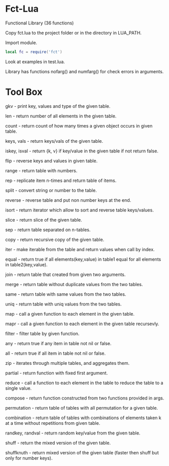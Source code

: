 # Fct-Lua

Functional Library (36 functions)

Copy fct.lua to the project folder or in the directory in LUA_PATH.

Import module.
``` lua
local fc = require('fct')
```
Look at examples in test.lua.

Library has functions nofarg() and numfarg() for check errors in arguments.

# Tool Box

gkv - print key, values and type of the given table.

len - return number of all elements in the given table.

count - return count of how many times a given object occurs in given table.

keys, vals - return keys/vals of the given table.

iskey, isval - return {k, v} if key/value in the given table if not return false.

flip - reverse keys and values in given table.

range - return table with numbers.

rep - replicate item n-times and return table of items.

split - convert string or number to the table.

reverse - reverse table and put non number keys at the end.

isort - return iterator which allow to sort and reverse table keys/values.

slice - return slice of the given table.

sep - return table separated on n-tables.

copy - return recursive copy of the given table.

iter - make iterable from the table and return values when call by index.

equal - return true if all elements(key,value) in table1 equal for all elements in table2(key,value).

join - return table that created from given two arguments.

merge - return table without duplicate values from the two tables.

same - return table with same values from the two tables.

uniq - return table with uniq values from the two tables.

map - call a given function to each element in the given table.

mapr - call a given function to each element in the given table recursevly.

filter - filter table by given function.

any - return true if any item in table not nil or false.

all - return true if all item in table not nil or false.

zip -  iterates through multiple tables, and aggregates them.

partial - return function with fixed first argument.

reduce - call a function to each element in the table to reduce the table to a single value.

compose - return function constructed from two functions provided in args.

permutation - return table of tables with all permutation for a given table.

combination - return table of tables with combinations of elements taken k at a time without repetitions from given table.

randkey, randval - return random key/value from the given table.

shuff - return the mixed version of the given table.

shuffknuth - return mixed version of the given table (faster then shuff but only for number keys).

